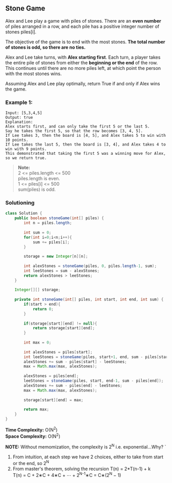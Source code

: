## Stone Game

Alex and Lee play a game with piles of stones.  There are an **even number** of piles arranged in a row, and each pile has a positive integer number of stones piles[i].

The objective of the game is to end with the most stones.  **The total number of stones is odd, so there are no ties.**

Alex and Lee take turns, with **Alex starting first**.  Each turn, a player takes the entire pile of stones from either the **beginning or the end** of the row.  This continues until there are no more piles left, at which point the person with the most stones wins.

Assuming Alex and Lee play optimally, return True if and only if Alex wins the game.


### Example 1:
```
Input: [5,3,4,5]
Output: true
Explanation: 
Alex starts first, and can only take the first 5 or the last 5.
Say he takes the first 5, so that the row becomes [3, 4, 5].
If Lee takes 3, then the board is [4, 5], and Alex takes 5 to win with 10 points.
If Lee takes the last 5, then the board is [3, 4], and Alex takes 4 to win with 9 points.
This demonstrated that taking the first 5 was a winning move for Alex, so we return true.
```


> **Note:**  
> 2 <= piles.length <= 500  
> piles.length is even.  
> 1 <= piles[i] <= 500  
> sum(piles) is odd.  
 

### Solutioning
```java
class Solution {
    public boolean stoneGame(int[] piles) {
        int n = piles.length;
        
        int sum = 0;
        for(int i=0;i<n;i++){
            sum += piles[i];
        }
        
        storage = new Integer[n][n];
        
        int alexStones = stoneGame(piles, 0, piles.length-1, sum);
        int leeStones = sum - alexStones;
        return alexStones > leeStones;
    }
    
    Integer[][] storage;
    
    private int stoneGame(int[] piles, int start, int end, int sum) {
        if(start > end){
            return 0;
        }
        
        if(storage[start][end] != null){
            return storage[start][end];
        }
        
        int max = 0;
        
        int alexStones = piles[start];
        int leeStones = stoneGame(piles, start+1, end, sum - piles[start]);
        alexStones += sum - piles[start] - leeStones;
        max = Math.max(max, alexStones);
        
        alexStones = piles[end];
        leeStones = stoneGame(piles, start, end-1, sum - piles[end]);
        alexStones += sum - piles[end] - leeStones;
        max = Math.max(max, alexStones);
        
        storage[start][end] = max;
        
        return max;
    }
}
```  

**Time Complexity:** O(N<sup>2</sup>)  
**Space Complexity:**  O(N<sup>2</sup>)   

**NOTE:** Without memomization, the complexity is 2<sup>N</sup> i.e. exponential...Why?   `
1) From intuition, at each step we have 2 choices, either to take from start or the end, so 2<sup>N</sup>  
2) From master's theorem, solving the recursion T(n) = 2*T(n-1) + k  
T(n) = C + 2∗C + 4∗C + ⋯ + 2<sup>N-1</sup>∗C = C∗(2<sup>N</sup> − 1)

